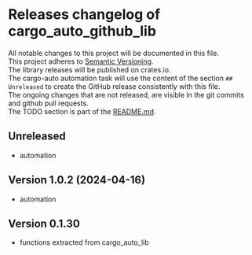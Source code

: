 # Releases changelog of cargo_auto_github_lib

All notable changes to this project will be documented in this file.  
This project adheres to [Semantic Versioning](https://semver.org/spec/v2.0.0.html).  
The library releases will be published on crates.io.  
The cargo-auto automation task will use the content of the section `## Unreleased` to create
the GitHub release consistently with this file.  
The ongoing changes that are not released, are visible in the git commits and github pull requests.  
The TODO section is part of the [README.md](https://github.com/automation-tasks-rs/hello_world).  

## Unreleased

- automation

## Version 1.0.2 (2024-04-16)

- automation

## Version 0.1.30

- functions extracted from cargo_auto_lib
